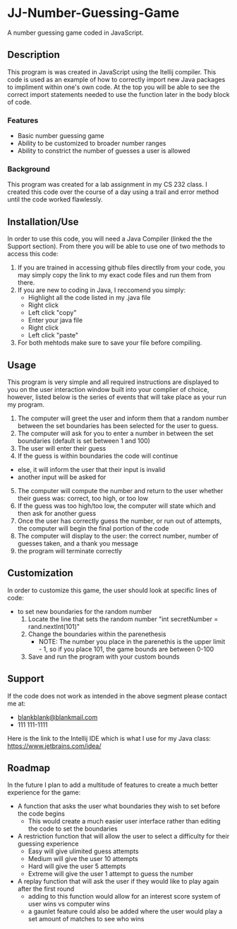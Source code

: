 # JJ-Number-Guessing-Game
A number guessing game coded in JavaScript.

## Description
This program is was created in JavaScript using the Itellij compiler. This code is used as an example of how to correctly import new Java packages to impliment within one's own code. At the top you will be able to see the correct import statements needed to use the function later in the body block of code. 

### Features
* Basic number guessing game
* Ability to be customized to broader number ranges
* Ability to constrict the number of guesses a user is allowed

### Background
This program was created for a lab assignment in my CS 232 class. I created this code over the course of a day using a trail and error method until the code worked flawlessly.

## Installation/Use
In order to use this code, you will need a Java Compiler (linked the the Support section). From there you will be able to use one of two methods to access this code: 
1. If you are trained in accessing github files directlly from your code, you may simply copy the link to my exact code files and run them from there.
2. If you are new to coding in Java, I reccomend you simply:
    - Highlight all the code listed in my .java file
    - Right click
    - Left click "copy"
    - Enter your java file
    - Right click
    - Left click "paste"
3. For both mehtods make sure to save your file before compiling.

## Usage
This program is very simple and all required instructions are displayed to you on the user interaction window built into your complier of choice, however, listed below is the series of events that will take place as your run my program.
1. The computer will greet the user and inform them that a random number between the set boundaries has been selected for the user to guess.
2. The computer will ask for you to enter a number in between the set boundaries (default is set between 1 and 100)
3. The user will enter their guess
4. If the guess is within boundaries the code will continue
  - else, it will inform the user that their input is invalid 
  - another input will be asked for
5. The computer will compute the number and return to the user whether their guess was: correct, too high, or too low
6. If the guess was too high/too low, the computer will state which and then ask for another guess
7. Once the user has correctly guess the number, or run out of attempts, the computer will begin the final portion of the code
8. The computer will display to the user: the correct number, number of guesses taken, and a thank you message
9. the program will terminate correctly

## Customization
In order to customize this game, the user should look at specific lines of code:
* to set new boundaries for the random number 
    1. Locate the line that sets the random number "int secretNumber = rand.nextInt(101)"
    2. Change the boundaries within the parenethesis
        - NOTE: The number you place in the parenethis is the upper limit - 1, so if you place 101, the game bounds are between 0-100
    3. Save and run the program with your custom bounds

## Support
If the code does not work as intended in the above segment please contact me at:
* blankblank@blankmail.com
* 111 111-1111

Here is the link to the Intellij IDE which is what I use for my Java class: https://www.jetbrains.com/idea/

## Roadmap
In the future I plan to add a multitude of features to create a much better experience for the game:
* A function that asks the user what boundaries they wish to set before the code begins
    - This would create a much easier user interface rather than editing the code to set the boundaries
* A restriction function that will allow the user to select a difficulty for their guessing experience
    - Easy will give ulimited guess attempts
    - Medium will give the user 10 attempts 
    - Hard will give the user 5 attempts
    - Extreme will give the user 1 attempt to guess the number
* A replay function that will ask the user if they would like to play again after the first round
    - adding to this function would allow for an interest score system of user wins vs computer wins
    - a gaunlet feature could also be added where the user would play a set amount of matches to see who wins

